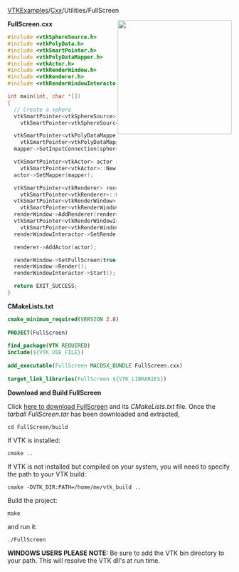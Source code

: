 [VTKExamples](/home/)/[Cxx](/Cxx)/Utilities/FullScreen

<img align="right" src="https://github.com/lorensen/VTKExamples/blob/gh-pages/Testing/Baseline/Utilities/TestFullScreen.png?raw=true" width="256" />

**FullScreen.cxx**
```c++
#include <vtkSphereSource.h>
#include <vtkPolyData.h>
#include <vtkSmartPointer.h>
#include <vtkPolyDataMapper.h>
#include <vtkActor.h>
#include <vtkRenderWindow.h>
#include <vtkRenderer.h>
#include <vtkRenderWindowInteractor.h>

int main(int, char *[])
{
  // Create a sphere
  vtkSmartPointer<vtkSphereSource> sphereSource =
    vtkSmartPointer<vtkSphereSource>::New();

  vtkSmartPointer<vtkPolyDataMapper> mapper =
    vtkSmartPointer<vtkPolyDataMapper>::New();
  mapper->SetInputConnection(sphereSource->GetOutputPort());

  vtkSmartPointer<vtkActor> actor =
    vtkSmartPointer<vtkActor>::New();
  actor->SetMapper(mapper);

  vtkSmartPointer<vtkRenderer> renderer =
    vtkSmartPointer<vtkRenderer>::New();
  vtkSmartPointer<vtkRenderWindow> renderWindow =
    vtkSmartPointer<vtkRenderWindow>::New();
  renderWindow->AddRenderer(renderer);
  vtkSmartPointer<vtkRenderWindowInteractor> renderWindowInteractor =
    vtkSmartPointer<vtkRenderWindowInteractor>::New();
  renderWindowInteractor->SetRenderWindow(renderWindow);

  renderer->AddActor(actor);

  renderWindow->SetFullScreen(true);
  renderWindow->Render();
  renderWindowInteractor->Start();

  return EXIT_SUCCESS;
}
```
**CMakeLists.txt**
```cmake
cmake_minimum_required(VERSION 2.8)
 
PROJECT(FullScreen)
 
find_package(VTK REQUIRED)
include(${VTK_USE_FILE})
 
add_executable(FullScreen MACOSX_BUNDLE FullScreen.cxx)
 
target_link_libraries(FullScreen ${VTK_LIBRARIES})
```

**Download and Build FullScreen**

Click [here to download FullScreen](https://github.com/lorensen/VTKWikiExamplesTarballs/raw/master/FullScreen.tar) and its *CMakeLists.txt* file.
Once the *tarball FullScreen.tar* has been downloaded and extracted,
```
cd FullScreen/build 
```
If VTK is installed:
```
cmake ..
```
If VTK is not installed but compiled on your system, you will need to specify the path to your VTK build:
```
cmake -DVTK_DIR:PATH=/home/me/vtk_build ..
```
Build the project:
```
make
```
and run it:
```
./FullScreen
```
**WINDOWS USERS PLEASE NOTE:** Be sure to add the VTK bin directory to your path. This will resolve the VTK dll's at run time.

